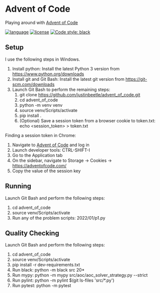 # Advent of Code

Playing around with [Advent of Code](https://adventofcode.com/)

[![language](https://img.shields.io/badge/python-3-blue.svg)](https://www.python.org/downloads/)
[![license](https://img.shields.io/badge/license-MIT-blue)](LICENSE)
[![Code style: black](https://img.shields.io/badge/code%20style-black-000000.svg)](https://github.com/psf/black)

## Setup

I use the following steps in Windows.

1. Install python: Install the latest Python 3 version from https://www.python.org/downloads
2. Install git and Git Bash: Install the latest git version from https://git-scm.com/downloads
3. Launch Git Bash to perform the remaining steps:
   1. git clone https://github.com/justinbeetle/advent_of_code.git
   2. cd advent_of_code
   3. python -m venv venv
   4. source venv/Scripts/activate
   5. pip install .
   6. (Optional) Save a session token from a browser cookie to token.txt: echo <session_token> > token.txt

Finding a session token in Chrome:
1. Navigate to [Advent of Code](https://adventofcode.com/) and log in
2. Launch developer tools: CTRL-SHIFT-I
3. Go to the Application tab
4. On the sidebar, navigate to Storage -> Cookies -> https://adventofcode.com/
5. Copy the value of the session key

## Running

Launch Git Bash and perform the following steps:
1. cd advent_of_code
2. source venv/Scripts/activate
3. Run any of the problem scripts: 2022/01/p1.py

## Quality Checking

Launch Git Bash and perform the following steps:
1. cd advent_of_code
2. source venv/Scripts/activate
3. pip install -r dev-requirements.txt
4. Run black: python -m black src 20*
5. Run mypy: python -m mypy src/aoc/aoc_solver_strategy.py --strict
6. Run pylint: python -m pylint $(git ls-files 'src/*.py')
6. Run pytest: python -m pytest

